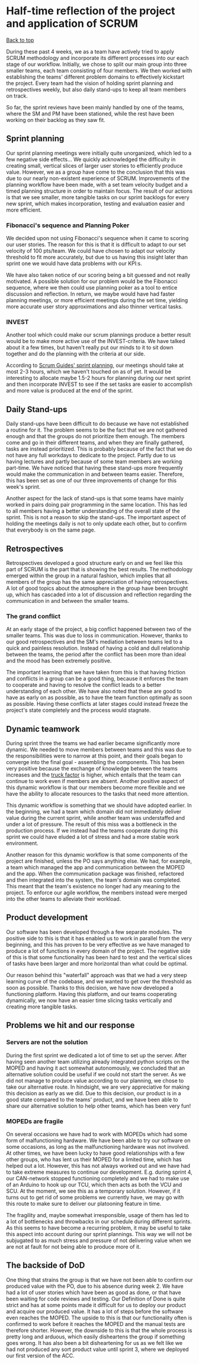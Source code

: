 # Half-time reflection of the project and application of SCRUM

[Back to top](../README.md)

During these past 4 weeks, we as a team have actively tried to apply SCRUM methodology and incorporate its different processes into our each stage of our workflow. Initially, we chose to split our main group into three smaller teams, each team consisting of four members. We then worked with establishing the teams' different problem domains to effectively kickstart the project. Every team had the vision of holding sprint planning and retrospectives weekly, but also daily stand-ups to keep all team members on track.

So far, the sprint reviews have been mainly handled by one of the teams, where the SM and PM have been stationed, while the rest have been working on their backlog as they saw fit.

## Sprint planning

Our sprint planning meetings were initially quite unorganized, which led to a few negative side effects... We quickly acknowledged the difficulty in creating small, vertical slices of larger user stories to efficiently produce value. However, we as a group have come to the conclusion that this was due to our nearly non-existent experience of SCRUM. Improvements of the planning workflow have been made, with a set team velocity budget and a timed planning structure in order to maintain focus. The result of our actions is that we see smaller, more tangible tasks on our sprint backlogs for every new sprint, which makes incorporation, testing and evaluation easier and more efficient.

### Fibonacci's sequence and Planning Poker

We decided upon not using Fibonacci's sequence when it came to scoring our user stories. The reason for this is that it is difficult to adapt to our set velocity of 100 pts/team. We could have chosen to adapt our velocity threshold to fit more accurately, but due to us having this insight later than sprint one we would have data problems with our KPI:s.

We have also taken notice of our scoring being a bit guessed and not really motivated. A possible solution for our problem would be the Fibonacci sequence, where we then could use planning poker as a tool to entice discussion and reflection. In return, we maybe would have had faster planning meetings, or more efficient meetings during the set time, yielding more accurate user story approximations and also thinner vertical tasks.

### INVEST

Another tool which could make our scrum plannings produce a better result would be to make more active use of the INVEST-criteria. We have talked about it a few times, but haven't really put our minds to it to sit down together and do the planning with the criteria at our side.

According to [Scrum Guides' sprint planning](http://www.scrumguides.org/scrum-guide.html#events-planning), our meetings should take at most 2-3 hours, which we haven't touched on as of yet. It would be interesting to allocate maybe 1.5-2 hours for planning during our next sprint and then incorporate INVEST to see if the set tasks are easier to accomplish and more value is produced at the end of the sprint.

## Daily Stand-ups

Daily stand-ups have been difficult to do because we have not established a routine for it. The problem seems to be the fact that we are not gathered enough and that the groups do not prioritize them enough. The members come and go in their different teams, and when they are finally gathered, tasks are instead prioritized. This is probably because of the fact that we do not have any full workdays to dedicate to the project. Partly due to us having lectures and partly because of some team members are working part-time. We have noticed that having these stand-ups more frequently would make the communication in and between teams easier. Therefore, this has been set as one of our three improvements of change for this week's sprint.

Another aspect for the lack of stand-ups is that some teams have mainly worked in pairs doing pair programming in the same location. This has led to all members having a better understanding of the overall state of the sprint. This is not a reason to skip the stand-ups. The important aspect of holding the meetings daily is not to only update each other, but to confirm that everybody is on the same page.

## Retrospectives

Retrospectives developed a good structure early on and we feel like this part of SCRUM is the part that is showing the best results. The methodology emerged within the group in a natural fashion, which implies that all members of the group has the same appreciation of having retrospectives. A lot of good topics about the atmosphere in the group have been brought up, which has cascaded into a lot of discussion and reflection regarding the communication in and between the smaller teams.

### The grand conflict

At an early stage of the project, a big conflict happened between two of the smaller teams. This was due to loss in communication. However, thanks to our good retrospectives and the SM's mediation between teams led to a quick and painless resolution. Instead of having a cold and dull relationship between the teams, the period after the conflict has been more than ideal and the mood has been extremely positive.

The important learning that we have taken from this is that having friction and conflicts in a group can be a good thing, because it enforces the team to cooperate and having to resolve the conflict leads to a better understanding of each other. We have also noted that these are good to have as early on as possible, as to have the team function optimally as soon as possible. Having these conflicts at later stages could instead freeze the project's state completely and the process would stagnate.

## Dynamic teamwork

During sprint three the teams we had earlier became significantly more dynamic. We needed to move members between teams and this was due to the responsibilities were to narrow at this point, and their goals began to converge into the final goal - assembling the components. This has been very positive because the exchange of knowledge between the teams increases and the [truck factor](http://www.agileadvice.com/2005/05/15/agilemanagement/truck-factor/) is higher, which entails that the team can continue to work even if members are absent. Another positive aspect of this dynamic workflow is that our members become more flexible and we have the ability to allocate resources to the tasks that need more attention.

This dynamic workflow is something that we should have adopted earlier. In the beginning, we had a team which domain did not immediately deliver value during the current sprint, while another team was understaffed and under a lot of pressure. The result of this miss was a bottleneck in the production process. If we instead had the teams cooperate during this sprint we could have eluded a lot of stress and had a more stable work environment.

Another reason for this dynamic workflow is that some components of the project are finished, unless the PO says anything else. We had, for example, a team which managed the app and communication between the MOPED and the app. When the communication package was finished, refactored and then integrated into the system, the team's domain was completed. This meant that the team's existence no longer had any meaning to the project. To enforce our agile workflow, the members instead were merged into the other teams to alleviate their workload.

## Product development

Our software has been developed through a few separate modules. The positive side to this is that it has enabled us to work in parallel from the very beginning, and this has proven to be very effective as we have managed to produce a lot of functions in every domain of the project. The negative side of this is that some functionality has been hard to test and the vertical slices of tasks have been larger and more horizontal than what could be optimal.

Our reason behind this "waterfall" approach was that we had a very steep learning curve of the codebase, and we wanted to get over the threshold as soon as possible. Thanks to this decision, we have now developed a functioning platform. Having this platform, and our teams cooperating dynamically, we now have an easier time slicing tasks vertically and creating more tangible tasks.

## Problems we hit and our response

### Servers are not the solution

During the first sprint we dedicated a lot of time to set up the server. After having seen another team utilizing already integrated python scripts on the MOPED and having it act somewhat autonomously, we concluded that an alternative solution could be useful if we could not start the server. As we did not manage to produce value according to our planning, we chose to take our alternative route. In hindsight, we are very appreciative for making this decision as early as we did. Due to this decision, our product is in a good state compared to the teams' product, and we have been able to share our alternative solution to help other teams, which has been very fun!

### MOPEDs are fragile

On several occasions we have had to work with MOPEDs which had some form of malfunctioning hardware. We have been able to try our software on some occasions, as long as the malfunctioning hardware was not involved. At other times, we have been lucky to have good relationships with a few other groups, who has lent us their MOPED for a limited time, which has helped out a lot. However, this has not always worked out and we have had to take extreme measures to continue our development. E.g. during sprint 4, our CAN-network stopped functioning completely and we had to make use of an Arduino to hook up our TCU, which then acts as both the VCU and SCU. At the moment, we see this as a temporary solution. However, if it turns out to get rid of some problems we currently have, we may go with this route to make sure to deliver our platooning feature in time.

The fragility and, maybe somewhat irresponsible, usage of them has led to a lot of bottlenecks and throwbacks in our schedule during different sprints. As this seems to have become a recurring problem, it may be useful to take this aspect into account during our sprint plannings. This way we will not be subjugated to as much stress and pressure of not delivering value when we are not at fault for not being able to produce more of it. 

## The backside of DoD

One thing that strains the group is that we have not been able to confirm our produced value with the PO, due to his absence during week 2. We have had a lot of user stories which have been as good as done, or that have been waiting for code reviews and testing. Our Definition of Done is quite strict and has at some points made it difficult for us to deploy our product and acquire our produced value. It has a lot of steps before the software even reaches the MOPED. The upside to this is that our functionality often is confirmed to work before it reaches the MOPED and the manual tests are therefore shorter. However, the downside to this is that the whole process is pretty long and arduous, which easily disheartens the group if something goes wrong. It has also been a bit disheartening for us as we felt like we had not produced any sort product value until sprint 3, where we deployed our first version of the ACC.